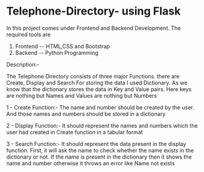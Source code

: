 # Telephone-Directory- using Flask 


In this project comes under Frontend and Backend Development. 
The required tools are
1) Frontend -- HTML,CSS and Bootstrap
2) Backend -- Python Programming  

Description:-

The Telephone Directory consists of three major Functions. there are Create, Display and Search  For storing the data I used Dictionary. As we know that the dictionary stores the data in Key and Value pairs. Here keys are nothing but Names and Values are nothing but Numbers 

1 - Create Function:- The name and number should be created by the user. And those names and numbers should be stored in a dictionary  

2 - Display Function:- It should represent the names and numbers which the user had created in Create function in a tabular format  

3 - Search Function:- It should represent the data present in the display function. First, it will ask the name to check whether the name exists in the dictionary or not. If the name is present in the dictionary then it shows the name and number otherwise it throws an error like Name not exists
